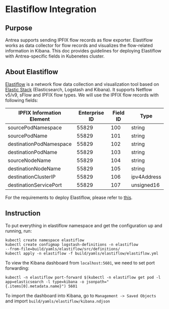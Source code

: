 # Elastiflow Integration
## Purpose
Antrea supports sending IPFIX flow records as flow exporter. Elastiflow works
as data collector for flow records and visualizes the flow-related information
in Kibana. This doc provides guidelines for deploying Elastiflow with
Antrea-specific fields in Kubenetes cluster.

## About Elastiflow
[Elastiflow](https://github.com/robcowart/elastiflow) is a network flow data
collection and visualization tool based on [Elastic
Stack](https://www.elastic.co/elastic-stack) (Elasticsearch, Logstash and
Kibana). It supports Netflow v5/v9, sFlow and IPFIX flow types. We will use the
IPFIX flow records with following fields:

| IPFIX Information Element | Enterprise ID | Field ID | Type        |
|---------------------------|---------------|----------|-------------|
| sourcePodNamespace        | 55829         | 100      | string      |
| sourcePodName             | 55829         | 101      | string      |
| destinationPodNamespace   | 55829         | 102      | string      |
| destinationPodName        | 55829         | 103      | string      |
| sourceNodeName            | 55829         | 104      | string      |
| destinationNodeName       | 55829         | 105      | string      |
| destinationClusterIP      | 55829         | 106      | ipv4Address |
| destinationServicePort    | 55829         | 107      | unsigned16  |

For the requirements to deploy Elastiflow, please refer to
[this](https://github.com/robcowart/elastiflow/blob/master/INSTALL.md#requirements).

## Instruction
To put everything in elastiflow namespace and get the configuration up and
running, run:
```shell script
kubectl create namespace elastiflow
kubectl create configmap logstash-definitions -n elastiflow
--from-file=build/yamls/elastiflow/src/definitions/
kubectl apply -n elastiflow -f build/yamls/elastiflow/elastiflow.yml
```
To view the Kibana dashboard from `localhost:5601`, we need to set port
forwarding:
```shell script
kubectl -n elastiflow port-forward $(kubectl -n elastiflow get pod -l
app=elasticsearch -l type=kibana -o jsonpath="{.items[0].metadata.name}") 5601
```
To import the dashboard into Kibana, go to `Management -> Saved Objects` and
import `build/yamls/elastiflow/kibana.ndjson`

